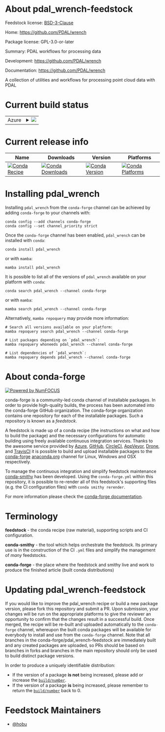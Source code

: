 About pdal_wrench-feedstock
===========================

Feedstock license: [BSD-3-Clause](https://github.com/conda-forge/pdal_wrench-feedstock/blob/main/LICENSE.txt)

Home: https://github.com/PDAL/wrench

Package license: GPL-3.0-or-later

Summary: PDAL workflows for processing data

Development: https://github.com/PDAL/wrench

Documentation: https://github.com/PDAL/wrench

A collection of utilities and workflows for processing point cloud
data with PDAL


Current build status
====================


<table>
    
  <tr>
    <td>Azure</td>
    <td>
      <details>
        <summary>
          <a href="https://dev.azure.com/conda-forge/feedstock-builds/_build/latest?definitionId=20953&branchName=main">
            <img src="https://dev.azure.com/conda-forge/feedstock-builds/_apis/build/status/pdal_wrench-feedstock?branchName=main">
          </a>
        </summary>
        <table>
          <thead><tr><th>Variant</th><th>Status</th></tr></thead>
          <tbody><tr>
              <td>linux_64</td>
              <td>
                <a href="https://dev.azure.com/conda-forge/feedstock-builds/_build/latest?definitionId=20953&branchName=main">
                  <img src="https://dev.azure.com/conda-forge/feedstock-builds/_apis/build/status/pdal_wrench-feedstock?branchName=main&jobName=linux&configuration=linux%20linux_64_" alt="variant">
                </a>
              </td>
            </tr><tr>
              <td>linux_aarch64</td>
              <td>
                <a href="https://dev.azure.com/conda-forge/feedstock-builds/_build/latest?definitionId=20953&branchName=main">
                  <img src="https://dev.azure.com/conda-forge/feedstock-builds/_apis/build/status/pdal_wrench-feedstock?branchName=main&jobName=linux&configuration=linux%20linux_aarch64_" alt="variant">
                </a>
              </td>
            </tr><tr>
              <td>linux_ppc64le</td>
              <td>
                <a href="https://dev.azure.com/conda-forge/feedstock-builds/_build/latest?definitionId=20953&branchName=main">
                  <img src="https://dev.azure.com/conda-forge/feedstock-builds/_apis/build/status/pdal_wrench-feedstock?branchName=main&jobName=linux&configuration=linux%20linux_ppc64le_" alt="variant">
                </a>
              </td>
            </tr><tr>
              <td>osx_64</td>
              <td>
                <a href="https://dev.azure.com/conda-forge/feedstock-builds/_build/latest?definitionId=20953&branchName=main">
                  <img src="https://dev.azure.com/conda-forge/feedstock-builds/_apis/build/status/pdal_wrench-feedstock?branchName=main&jobName=osx&configuration=osx%20osx_64_" alt="variant">
                </a>
              </td>
            </tr><tr>
              <td>osx_arm64</td>
              <td>
                <a href="https://dev.azure.com/conda-forge/feedstock-builds/_build/latest?definitionId=20953&branchName=main">
                  <img src="https://dev.azure.com/conda-forge/feedstock-builds/_apis/build/status/pdal_wrench-feedstock?branchName=main&jobName=osx&configuration=osx%20osx_arm64_" alt="variant">
                </a>
              </td>
            </tr><tr>
              <td>win_64</td>
              <td>
                <a href="https://dev.azure.com/conda-forge/feedstock-builds/_build/latest?definitionId=20953&branchName=main">
                  <img src="https://dev.azure.com/conda-forge/feedstock-builds/_apis/build/status/pdal_wrench-feedstock?branchName=main&jobName=win&configuration=win%20win_64_" alt="variant">
                </a>
              </td>
            </tr>
          </tbody>
        </table>
      </details>
    </td>
  </tr>
</table>

Current release info
====================

| Name | Downloads | Version | Platforms |
| --- | --- | --- | --- |
| [![Conda Recipe](https://img.shields.io/badge/recipe-pdal__wrench-green.svg)](https://anaconda.org/conda-forge/pdal_wrench) | [![Conda Downloads](https://img.shields.io/conda/dn/conda-forge/pdal_wrench.svg)](https://anaconda.org/conda-forge/pdal_wrench) | [![Conda Version](https://img.shields.io/conda/vn/conda-forge/pdal_wrench.svg)](https://anaconda.org/conda-forge/pdal_wrench) | [![Conda Platforms](https://img.shields.io/conda/pn/conda-forge/pdal_wrench.svg)](https://anaconda.org/conda-forge/pdal_wrench) |

Installing pdal_wrench
======================

Installing `pdal_wrench` from the `conda-forge` channel can be achieved by adding `conda-forge` to your channels with:

```
conda config --add channels conda-forge
conda config --set channel_priority strict
```

Once the `conda-forge` channel has been enabled, `pdal_wrench` can be installed with `conda`:

```
conda install pdal_wrench
```

or with `mamba`:

```
mamba install pdal_wrench
```

It is possible to list all of the versions of `pdal_wrench` available on your platform with `conda`:

```
conda search pdal_wrench --channel conda-forge
```

or with `mamba`:

```
mamba search pdal_wrench --channel conda-forge
```

Alternatively, `mamba repoquery` may provide more information:

```
# Search all versions available on your platform:
mamba repoquery search pdal_wrench --channel conda-forge

# List packages depending on `pdal_wrench`:
mamba repoquery whoneeds pdal_wrench --channel conda-forge

# List dependencies of `pdal_wrench`:
mamba repoquery depends pdal_wrench --channel conda-forge
```


About conda-forge
=================

[![Powered by
NumFOCUS](https://img.shields.io/badge/powered%20by-NumFOCUS-orange.svg?style=flat&colorA=E1523D&colorB=007D8A)](https://numfocus.org)

conda-forge is a community-led conda channel of installable packages.
In order to provide high-quality builds, the process has been automated into the
conda-forge GitHub organization. The conda-forge organization contains one repository
for each of the installable packages. Such a repository is known as a *feedstock*.

A feedstock is made up of a conda recipe (the instructions on what and how to build
the package) and the necessary configurations for automatic building using freely
available continuous integration services. Thanks to the awesome service provided by
[Azure](https://azure.microsoft.com/en-us/services/devops/), [GitHub](https://github.com/),
[CircleCI](https://circleci.com/), [AppVeyor](https://www.appveyor.com/),
[Drone](https://cloud.drone.io/welcome), and [TravisCI](https://travis-ci.com/)
it is possible to build and upload installable packages to the
[conda-forge](https://anaconda.org/conda-forge) [anaconda.org](https://anaconda.org/)
channel for Linux, Windows and OSX respectively.

To manage the continuous integration and simplify feedstock maintenance
[conda-smithy](https://github.com/conda-forge/conda-smithy) has been developed.
Using the ``conda-forge.yml`` within this repository, it is possible to re-render all of
this feedstock's supporting files (e.g. the CI configuration files) with ``conda smithy rerender``.

For more information please check the [conda-forge documentation](https://conda-forge.org/docs/).

Terminology
===========

**feedstock** - the conda recipe (raw material), supporting scripts and CI configuration.

**conda-smithy** - the tool which helps orchestrate the feedstock.
                   Its primary use is in the construction of the CI ``.yml`` files
                   and simplify the management of *many* feedstocks.

**conda-forge** - the place where the feedstock and smithy live and work to
                  produce the finished article (built conda distributions)


Updating pdal_wrench-feedstock
==============================

If you would like to improve the pdal_wrench recipe or build a new
package version, please fork this repository and submit a PR. Upon submission,
your changes will be run on the appropriate platforms to give the reviewer an
opportunity to confirm that the changes result in a successful build. Once
merged, the recipe will be re-built and uploaded automatically to the
`conda-forge` channel, whereupon the built conda packages will be available for
everybody to install and use from the `conda-forge` channel.
Note that all branches in the conda-forge/pdal_wrench-feedstock are
immediately built and any created packages are uploaded, so PRs should be based
on branches in forks and branches in the main repository should only be used to
build distinct package versions.

In order to produce a uniquely identifiable distribution:
 * If the version of a package **is not** being increased, please add or increase
   the [``build/number``](https://docs.conda.io/projects/conda-build/en/latest/resources/define-metadata.html#build-number-and-string).
 * If the version of a package **is** being increased, please remember to return
   the [``build/number``](https://docs.conda.io/projects/conda-build/en/latest/resources/define-metadata.html#build-number-and-string)
   back to 0.

Feedstock Maintainers
=====================

* [@hobu](https://github.com/hobu/)

